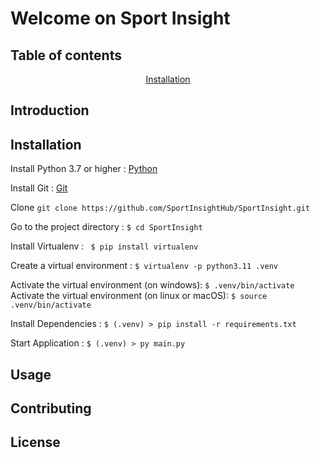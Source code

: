 # Welcome on Sport Insight

## Table of contents
<p align="center">
    <a href="#installation">Installation</a>
</p>

## Introduction

## Installation

Install Python 3.7 or higher : [Python](https://www.python.org/downloads/)

Install Git : [Git](https://git-scm.com/downloads)

Clone ``git clone https://github.com/SportInsightHub/SportInsight.git``

Go to the project directory : ``$ cd SportInsight``

Install Virtualenv : `` $ pip install virtualenv``

Create a virtual environment : ``$ virtualenv -p python3.11 .venv ``

Activate the virtual environment (on windows): ``$ .venv/bin/activate``
Activate the virtual environment (on linux or macOS): ``$ source .venv/bin/activate``

Install Dependencies : ``$ (.venv) > pip install -r requirements.txt``

Start Application : ``$ (.venv) > py main.py``

## Usage

## Contributing

## License